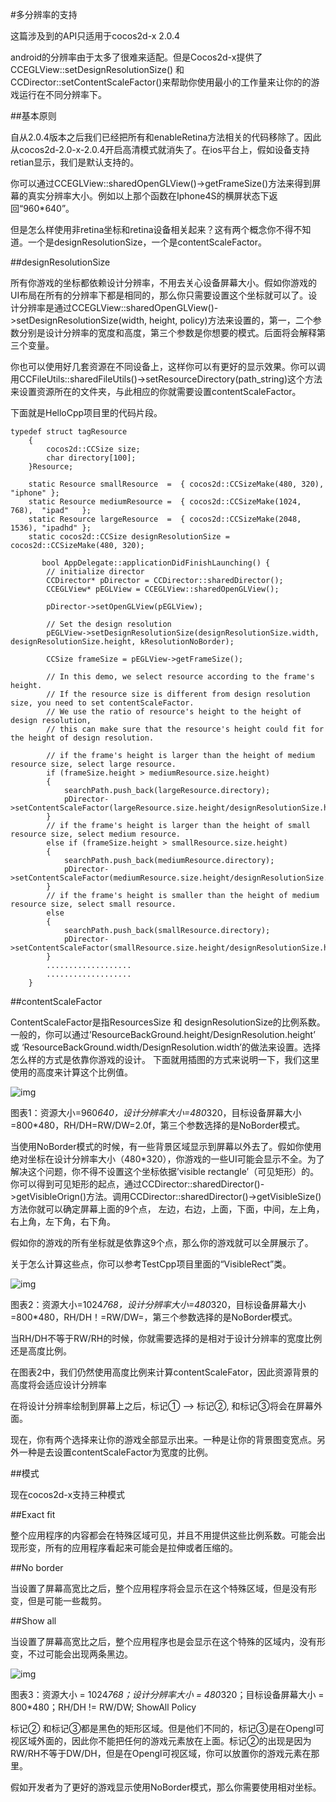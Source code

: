 #多分辨率的支持

这篇涉及到的API只适用于cocos2d-x 2.0.4

android的分辨率由于太多了很难来适配。但是Cocos2d-x提供了CCEGLView::setDesignResolutionSize() 和 CCDirector::setContentScaleFactor()来帮助你使用最小的工作量来让你的的游戏运行在不同分辨率下。

##基本原则

自从2.0.4版本之后我们已经把所有和enableRetina方法相关的代码移除了。因此从cocos2d-2.0-x-2.0.4开启高清模式就消失了。在ios平台上，假如设备支持retian显示，我们是默认支持的。

你可以通过CCEGLView::sharedOpenGLView()->getFrameSize()方法来得到屏幕的真实分辨率大小。例如以上那个函数在Iphone4S的横屏状态下返回“960*640”。

但是怎么样使用非retina坐标和retina设备相关起来？这有两个概念你不得不知道。一个是designResolutionSize，一个是contentScaleFactor。


##designResolutionSize

所有你游戏的坐标都依赖设计分辨率，不用去关心设备屏幕大小。假如你游戏的UI布局在所有的分辨率下都是相同的，那么你只需要设置这个坐标就可以了。设计分辨率是通过CCEGLView::sharedOpenGLView()->setDesignResolutionSize(width, height, policy)方法来设置的，第一，二个参数分别是设计分辨率的宽度和高度，第三个参数是你想要的模式。后面将会解释第三个变量。

你也可以使用好几套资源在不同设备上，这样你可以有更好的显示效果。你可以调用CCFileUtils::sharedFileUtils()->setResourceDirectory(path_string)这个方法来设置资源所在的文件夹，与此相应的你就需要设置contentScaleFactor。

下面就是HelloCpp项目里的代码片段。

```
typedef struct tagResource
    {
        cocos2d::CCSize size;
        char directory[100];
    }Resource;

    static Resource smallResource  =  { cocos2d::CCSizeMake(480, 320),   "iphone" };
    static Resource mediumResource =  { cocos2d::CCSizeMake(1024, 768),  "ipad"   };
    static Resource largeResource  =  { cocos2d::CCSizeMake(2048, 1536), "ipadhd" };
    static cocos2d::CCSize designResolutionSize = cocos2d::CCSizeMake(480, 320);
    
       bool AppDelegate::applicationDidFinishLaunching() {
        // initialize director
        CCDirector* pDirector = CCDirector::sharedDirector();
        CCEGLView* pEGLView = CCEGLView::sharedOpenGLView();

        pDirector->setOpenGLView(pEGLView);

        // Set the design resolution
        pEGLView->setDesignResolutionSize(designResolutionSize.width, designResolutionSize.height, kResolutionNoBorder);

        CCSize frameSize = pEGLView->getFrameSize();

        // In this demo, we select resource according to the frame's height.
        // If the resource size is different from design resolution size, you need to set contentScaleFactor.
        // We use the ratio of resource's height to the height of design resolution,
        // this can make sure that the resource's height could fit for the height of design resolution.

        // if the frame's height is larger than the height of medium resource size, select large resource.
        if (frameSize.height > mediumResource.size.height)
        { 
            searchPath.push_back(largeResource.directory);
            pDirector->setContentScaleFactor(largeResource.size.height/designResolutionSize.height);
        }
        // if the frame's height is larger than the height of small resource size, select medium resource.
        else if (frameSize.height > smallResource.size.height)
        { 
            searchPath.push_back(mediumResource.directory);
            pDirector->setContentScaleFactor(mediumResource.size.height/designResolutionSize.height);
        }
        // if the frame's height is smaller than the height of medium resource size, select small resource.
        else
        { 
            searchPath.push_back(smallResource.directory);
            pDirector->setContentScaleFactor(smallResource.size.height/designResolutionSize.height);
        }
        ...................
        ...................
    }
```

##contentScaleFactor

ContentScaleFactor是指ResourcesSize 和 designResolutionSize的比例系数。一般的，你可以通过’ResourceBackGround.height/DesignResolution.height’ 或 ‘ResourceBackGround.width/DesignResolution.width’的做法来设置。选择怎么样的方式是依靠你游戏的设计。
下面就用插图的方式来说明一下，我们这里使用的高度来计算这个比例值。

![img](src/960x640-480x320-800x480-NoBorder.jpg)

图表1：资源大小=960*640，设计分辨率大小=480*320，目标设备屏幕大小=800*480，RH/DH=RW/DW=2.0f，第三个参数选择的是NoBorder模式。

当使用NoBorder模式的时候，有一些背景区域显示到屏幕以外去了。假如你使用绝对坐标在设计分辨率大小（480*320），你游戏的一些UI可能会显示不全。为了解决这个问题，你不得不设置这个坐标依据’visible rectangle’（可见矩形）的。你可以得到可见矩形的起点，通过CCDirector::sharedDirector()->getVisibleOrign()方法。调用CCDirector::sharedDirector()->getVisibleSize()方法你就可以确定屏幕上面的9个点， 左边，右边，上面，下面，中间，左上角，右上角，左下角，右下角。

假如你的游戏的所有坐标就是依靠这9个点，那么你的游戏就可以全屏展示了。

关于怎么计算这些点，你可以参考TestCpp项目里面的“VisibleRect”类。


![img](src/1024x768-480x320-800x480-NoBorder.jpg)

图表2：资源大小=1024*768，设计分辨率大小=480*320，目标设备屏幕大小=800*480，RH/DH！=RW/DW=，第三个参数选择的是NoBorder模式。

当RH/DH不等于RW/RH的时候，你就需要选择的是相对于设计分辨率的宽度比例还是高度比例。

在图表2中，我们仍然使用高度比例来计算contentScaleFator，因此资源背景的高度将会适应设计分辨率

在将设计分辨率绘制到屏幕上之后，标记① –> 标记②, 和标记③将会在屏幕外面。

现在，你有两个选择来让你的游戏全部显示出来。一种是让你的背景图变宽点。另外一种是去设置contentScaleFactor为宽度的比例。

##模式

现在cocos2d-x支持三种模式

##Exact fit

整个应用程序的内容都会在特殊区域可见，并且不用提供这些比例系数。可能会出现形变，所有的应用程序看起来可能会是拉伸或者压缩的。

##No border

当设置了屏幕高宽比之后，整个应用程序将会显示在这个特殊区域，但是没有形变，但是可能一些裁剪。

##Show all

当设置了屏幕高宽比之后，整个应用程序也是会显示在这个特殊的区域内，没有形变，不过可能会出现两条黑边。


![img](src/1024x768-480x320-800x480-ShowAll.jpg)

图表3：资源大小 = 1024*768；设计分辨率大小 = 480*320；目标设备屏幕大小 = 800*480；RH/DH != RW/DW; ShowAll Policy

标记② 和标记③都是黑色的矩形区域。但是他们不同的，标记③是在Opengl可视区域外面的，因此你不能把任何的游戏元素放在上面。标记②的出现是因为RW/RH不等于DW/DH，但是在Opengl可视区域，你可以放置你的游戏元素在那里。

假如开发者为了更好的游戏显示使用NoBorder模式，那么你需要使用相对坐标。